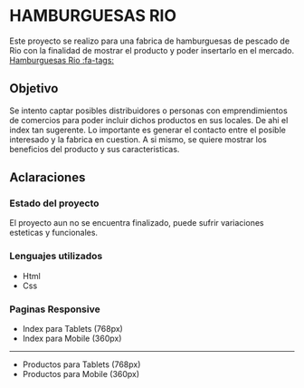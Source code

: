 # HAMBURGUESAS RIO

Este proyecto se realizo para una fabrica de hamburguesas de pescado de Rio con la finalidad de mostrar el producto y poder insertarlo en el mercado. [Hamburguesas Rio :fa-tags:](https://ezequielbrustia.github.io/PreEntrega2-Brustia.io/ "Hamburguesas Rio")

## Objetivo 
Se intento captar posibles distribuidores o personas con emprendimientos de comercios para poder incluir dichos productos en sus locales. De ahi el index tan sugerente.
Lo importante es generar el contacto entre el posible interesado y la fabrica en cuestion.
A si mismo, se quiere mostrar los beneficios del producto y sus caracteristicas.

## Aclaraciones

### Estado del proyecto
El proyecto aun no se encuentra finalizado, puede sufrir variaciones esteticas y funcionales. 

### Lenguajes utilizados
- Html
- Css

### Paginas Responsive

- Index para Tablets (768px)
- Index para Mobile (360px)
---------------------------------
- Productos para Tablets (768px)
- Productos para Mobile (360px)